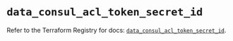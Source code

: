 # `data_consul_acl_token_secret_id`

Refer to the Terraform Registry for docs: [`data_consul_acl_token_secret_id`](https://registry.terraform.io/providers/hashicorp/consul/2.22.1/docs/data-sources/acl_token_secret_id).
